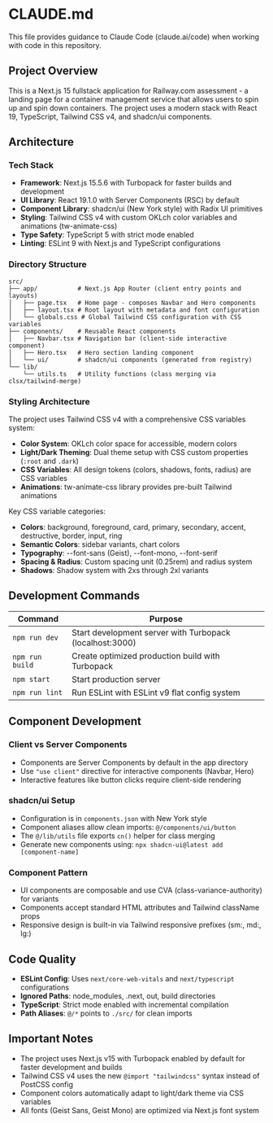 # CLAUDE.md

This file provides guidance to Claude Code (claude.ai/code) when working with code in this repository.

## Project Overview

This is a Next.js 15 fullstack application for Railway.com assessment - a landing page for a container management service that allows users to spin up and spin down containers. The project uses a modern stack with React 19, TypeScript, Tailwind CSS v4, and shadcn/ui components.

## Architecture

### Tech Stack
- **Framework**: Next.js 15.5.6 with Turbopack for faster builds and development
- **UI Library**: React 19.1.0 with Server Components (RSC) by default
- **Component Library**: shadcn/ui (New York style) with Radix UI primitives
- **Styling**: Tailwind CSS v4 with custom OKLch color variables and animations (tw-animate-css)
- **Type Safety**: TypeScript 5 with strict mode enabled
- **Linting**: ESLint 9 with Next.js and TypeScript configurations

### Directory Structure

```
src/
├── app/           # Next.js App Router (client entry points and layouts)
│   ├── page.tsx   # Home page - composes Navbar and Hero components
│   ├── layout.tsx # Root layout with metadata and font configuration
│   └── globals.css # Global Tailwind CSS configuration with CSS variables
├── components/    # Reusable React components
│   ├── Navbar.tsx # Navigation bar (client-side interactive component)
│   ├── Hero.tsx   # Hero section landing component
│   └── ui/        # shadcn/ui components (generated from registry)
└── lib/
    └── utils.ts   # Utility functions (class merging via clsx/tailwind-merge)
```

### Styling Architecture

The project uses Tailwind CSS v4 with a comprehensive CSS variables system:

- **Color System**: OKLch color space for accessible, modern colors
- **Light/Dark Theming**: Dual theme setup with CSS custom properties (`:root` and `.dark`)
- **CSS Variables**: All design tokens (colors, shadows, fonts, radius) are CSS variables
- **Animations**: tw-animate-css library provides pre-built Tailwind animations

Key CSS variable categories:
- **Colors**: background, foreground, card, primary, secondary, accent, destructive, border, input, ring
- **Semantic Colors**: sidebar variants, chart colors
- **Typography**: --font-sans (Geist), --font-mono, --font-serif
- **Spacing & Radius**: Custom spacing unit (0.25rem) and radius system
- **Shadows**: Shadow system with 2xs through 2xl variants

## Development Commands

| Command | Purpose |
|---------|---------|
| `npm run dev` | Start development server with Turbopack (localhost:3000) |
| `npm run build` | Create optimized production build with Turbopack |
| `npm start` | Start production server |
| `npm run lint` | Run ESLint with ESLint v9 flat config system |

## Component Development

### Client vs Server Components
- Components are Server Components by default in the app directory
- Use `"use client"` directive for interactive components (Navbar, Hero)
- Interactive features like button clicks require client-side rendering

### shadcn/ui Setup
- Configuration is in `components.json` with New York style
- Component aliases allow clean imports: `@/components/ui/button`
- The `@/lib/utils` file exports `cn()` helper for class merging
- Generate new components using: `npx shadcn-ui@latest add [component-name]`

### Component Pattern
- UI components are composable and use CVA (class-variance-authority) for variants
- Components accept standard HTML attributes and Tailwind className props
- Responsive design is built-in via Tailwind responsive prefixes (sm:, md:, lg:)

## Code Quality

- **ESLint Config**: Uses `next/core-web-vitals` and `next/typescript` configurations
- **Ignored Paths**: node_modules, .next, out, build directories
- **TypeScript**: Strict mode enabled with incremental compilation
- **Path Aliases**: `@/*` points to `./src/` for clean imports

## Important Notes

- The project uses Next.js v15 with Turbopack enabled by default for faster development and builds
- Tailwind CSS v4 uses the new `@import "tailwindcss"` syntax instead of PostCSS config
- Component colors automatically adapt to light/dark theme via CSS variables
- All fonts (Geist Sans, Geist Mono) are optimized via Next.js font system
